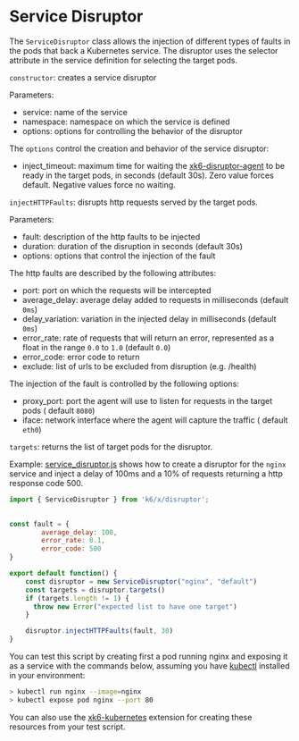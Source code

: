 # Service Disruptor

The `ServiceDisruptor` class allows the injection of different types of faults in the pods that back a Kubernetes service. The disruptor uses the selector attribute in the service definition for selecting the target pods.
 
`constructor`: creates a service disruptor

Parameters:
- service: name of the service
- namespace: namespace on which the service is defined
- options: options for controlling the behavior of the disruptor

The `options` control the creation and behavior of the service disruptor:
- inject_timeout: maximum time for waiting the [xk6-disruptor-agent](../development/architecture.md#xk6-disruptor-agent) to be ready in the target pods, in seconds (default 30s). Zero value forces default. Negative values force no waiting.


`injectHTTPFaults`: disrupts http requests served by the target pods.

Parameters:
- fault: description of the http faults to be injected
- duration: duration of the disruption in seconds (default 30s)
- options: options that control the injection of the fault

The http faults are described by the following attributes:
- port: port on which the requests will be intercepted
- average_delay: average delay added to requests in milliseconds (default `0ms`)
- delay_variation: variation in the injected delay in milliseconds (default `0ms`)
- error_rate: rate of requests that will return an error, represented as a float in the range `0.0` to `1.0` (default `0.0`)
- error_code: error code to return
- exclude: list of urls to be excluded from disruption (e.g. /health)

The injection of the fault is controlled by the following options:
  - proxy_port: port the agent will use to listen for requests in the target pods ( default `8080`)
  - iface: network interface where the agent will capture the traffic ( default `eth0`)

`targets`: returns the list of target pods for the disruptor.

Example: [service_disruptor.js](examples/service_disruptor.js) shows how to create a disruptor for the `nginx` service and inject a delay of 100ms and a 10% of requests returning a http response code 500. 

```js
import { ServiceDisruptor } from 'k6/x/disruptor';
  

const fault = {
        average_delay: 100,
        error_rate: 0.1,
        error_code: 500
}

export default function() {
    const disruptor = new ServiceDisruptor("nginx", "default")
    const targets = disruptor.targets()
    if (targets.length != 1) {
      throw new Error("expected list to have one target")
    }

    disruptor.injectHTTPFaults(fault, 30)
}
```

You can test this script by creating first a pod running nginx and exposing it as a service with the commands below, assuming you have [kubectl](https://kubernetes.io/docs/tasks/tools/#kubectl) installed in your environment:
```bash
> kubectl run nginx --image=nginx
> kubectl expose pod nginx --port 80
```

You can also use the [xk6-kubernetes](https://github.com/grafana/xk6-kubernetes) extension for creating these resources from your test script.
